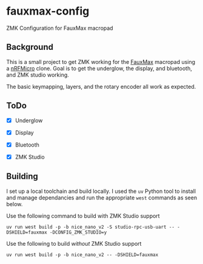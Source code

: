 # fauxmax-config
ZMK Configuration for FauxMax macropad

## Background
This is a small project to get ZMK working for the [FauxMax](https://mechboards.co.uk/products/romac-macro-pad) macropad using a [nRFMicro](https://github.com/joric/nrfmicro/wiki/ALternatives) clone.  Goal is to get the underglow, the display, and bluetooth, and ZMK studio working.

The basic keymapping, layers, and the rotary encoder all work as expected.

## ToDo
  * [x] Underglow
  * [x] Display
  * [x] Bluetooth
  * [x] ZMK Studio


## Building 

I set up a local toolchain and build locally.  I used the `uv` Python tool to install and manage dependancies and run the appropriate `west` commands as seen below.


Use the following command to build with ZMK Studio support 

```
uv run west build -p -b nice_nano_v2 -S studio-rpc-usb-uart -- -DSHIELD=fauxmax -DCONFIG_ZMK_STUDIO=y
```

Use the following to build _without_ ZMK Studio support

```
uv run west build -p -b nice_nano_v2 -- -DSHIELD=fauxmax 
```
